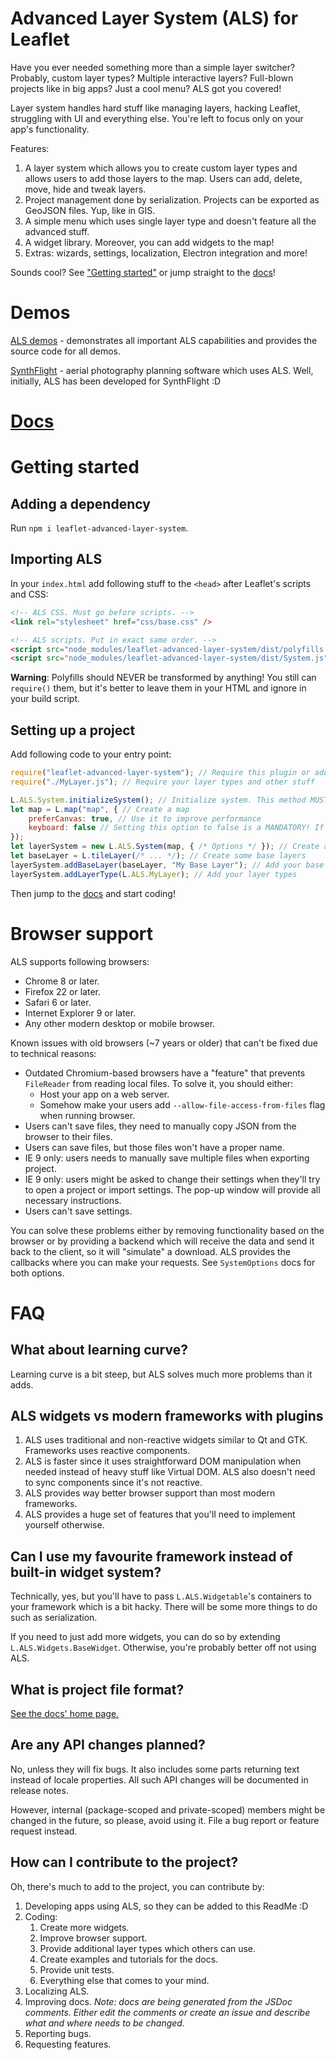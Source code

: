 <!-- This readme is for library. For readme for the docs, see README_DOCS.md -->

# Advanced Layer System (ALS) for Leaflet

Have you ever needed something more than a simple layer switcher? Probably, custom layer types? Multiple interactive layers? Full-blown projects like in big apps? Just a cool menu? ALS got you covered!

Layer system handles hard stuff like managing layers, hacking Leaflet, struggling with UI and everything else. You're left to focus only on your app's functionality.

Features:

1. A layer system which allows you to create custom layer types and allows users to add those layers to the map. Users can add, delete, move, hide and tweak layers.
1. Project management done by serialization. Projects can be exported as GeoJSON files. Yup, like in GIS.
1. A simple menu which uses single layer type and doesn't feature all the advanced stuff.
1. A widget library. Moreover, you can add widgets to the map!
1. Extras: wizards, settings, localization, Electron integration and more!

Sounds cool? See ["Getting started"](#getting-started) or jump straight to the [docs](https://matafokka.github.io/leaflet-advanced-layer-system/)!

# Demos

[ALS demos](https://matafokka.github.io/als-demos) - demonstrates all important ALS capabilities and provides the source code for all demos.

[SynthFlight](https://matafokka.github.io/SynthFlight) - aerial photography planning software which uses ALS. Well, initially, ALS has been developed for SynthFlight :D

# [Docs](https://matafokka.github.io/leaflet-advanced-layer-system/)


# Getting started

## Adding a dependency

Run `npm i leaflet-advanced-layer-system`.

## Importing ALS

In your `index.html` add following stuff to the `<head>` after Leaflet's scripts and CSS:

```html
<!-- ALS CSS. Must go before scripts. -->
<link rel="stylesheet" href="css/base.css" />

<!-- ALS scripts. Put in exact same order. -->
<script src="node_modules/leaflet-advanced-layer-system/dist/polyfills.js"></script> <!-- Polyfills -->
<script src="node_modules/leaflet-advanced-layer-system/dist/System.js"></script> <!-- ALS entry point. Alternatively, you can import it in your main script -->
```

**Warning**: Polyfills should NEVER be transformed by anything! You still can `require()` them, but it's better to leave them in your HTML and ignore in your build script.

## Setting up a project

Add following code to your entry point:
```JavaScript
require("leaflet-advanced-layer-system"); // Require this plugin or add it to your .html page via "script" tag as has been shown above
require("./MyLayer.js"); // Require your layer types and other stuff

L.ALS.System.initializeSystem(); // Initialize system. This method MUST be called after all Leaflet and ALS imports.
let map = L.map("map", { // Create a map
    preferCanvas: true, // Use it to improve performance
    keyboard: false // Setting this option to false is a MANDATORY! If you don't do that, you'll encounter problems when using L.ALS.LeafletLayers.WidgetLayer!
});
let layerSystem = new L.ALS.System(map, { /* Options */ }); // Create an instance of this class
let baseLayer = L.tileLayer(/* ... */); // Create some base layers
layerSystem.addBaseLayer(baseLayer, "My Base Layer"); // Add your base layers to the system
layerSystem.addLayerType(L.ALS.MyLayer); // Add your layer types
```

Then jump to the [docs](https://matafokka.github.io/leaflet-advanced-layer-system/) and start coding!

# Browser support

ALS supports following browsers:

* Chrome 8 or later.
* Firefox 22 or later.
* Safari 6 or later.
* Internet Explorer 9 or later.
* Any other modern desktop or mobile browser.

Known issues with old browsers (~7 years or older) that can't be fixed due to technical reasons:
* Outdated Chromium-based browsers have a "feature" that prevents `FileReader` from reading local files. To solve it, you should either:
    * Host your app on a web server.
    * Somehow make your users add `--allow-file-access-from-files` flag when running browser.
* Users can't save files, they need to manually copy JSON from the browser to their files.
* Users can save files, but those files won't have a proper name.
* IE 9 only: users needs to manually save multiple files when exporting project.
* IE 9 only: users might be asked to change their settings when they'll try to open a project or import settings. The pop-up window will provide all necessary instructions.
* Users can't save settings.

You can solve these problems either by removing functionality based on the browser or by providing a backend which will receive the data and send it back to the client, so it will "simulate" a download. ALS provides the callbacks where you can make your requests. See `SystemOptions` docs for both options.

# FAQ

## What about learning curve?

Learning curve is a bit steep, but ALS solves much more problems than it adds.

## ALS widgets vs modern frameworks with plugins

1. ALS uses traditional and non-reactive widgets similar to Qt and GTK. Frameworks uses reactive components.
1. ALS is faster since it uses straightforward DOM manipulation when needed instead of heavy stuff like Virtual DOM. ALS also doesn't need to sync components since it's not reactive.
1. ALS provides way better browser support than most modern frameworks.
1. ALS provides a huge set of features that you'll need to implement yourself otherwise.

## Can I use my favourite framework instead of built-in widget system?

Technically, yes, but you'll have to pass `L.ALS.Widgetable`'s containers to your framework which is a bit hacky. There will be some more things to do such as serialization.

If you need to just add more widgets, you can do so by extending `L.ALS.Widgets.BaseWidget`. Otherwise, you're probably better off not using ALS.

## What is project file format?

[See the docs' home page.](https://matafokka.github.io/leaflet-advanced-layer-system/)

## Are any API changes planned?

No, unless they will fix bugs. It also includes some parts returning text instead of locale properties. All such API changes will be documented in release notes.

However, internal (package-scoped and private-scoped) members might be changed in the future, so please, avoid using it. File a bug report or feature request instead.

## How can I contribute to the project?

Oh, there's much to add to the project, you can contribute by:

1. Developing apps using ALS, so they can be added to this ReadMe :D
1. Coding:
    1. Create more widgets.
    1. Improve browser support.
    1. Provide additional layer types which others can use.
    1. Create examples and tutorials for the docs.
    1. Provide unit tests.
    1. Everything else that comes to your mind.
1. Localizing ALS.
1. Improving docs. *Note: docs are being generated from the JSDoc comments. Either edit the comments or create an issue and describe what and where needs to be changed.*
1. Reporting bugs.
1. Requesting features.